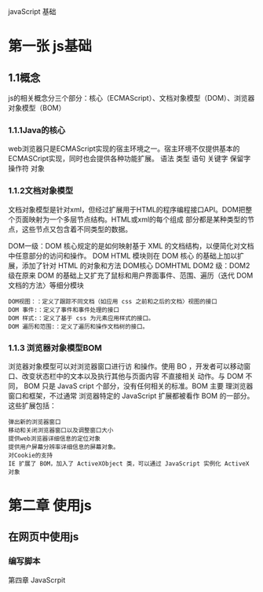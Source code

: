javaScript 基础
# 第一张 js基础
## 1.1概念
js的相关概念分三个部分：核心（ECMAScript）、文档对象模型（DOM）、浏览器对象模型（BOM）

### 1.1.1Java的核心
web浏览器只是ECMAScript实现的宿主环境之一。宿主环境不仅提供基本的ECMASCript实现，同时也会提供各种功能扩展。
    语法
    类型
    语句
    关键字
    保留字
    操作符
    对象
    
 ### 1.1.2文档对象模型
 文档对象模型是针对xml，但经过扩展用于HTML的程序编程接口API。DOM把整个页面映射为一个多层节点结构。HTML或xml的每个组成
 部分都是某种类型的节点，这些节点又包含着不同类型的数据。
 
 DOM一级：DOM 核心规定的是如何映射基于 XML 的文档结构，以便简化对文档中任意部分的访问和操作。 DOM HTML 模块则在 DOM 核心
 的基础上加以扩展，添加了针对 HTML 的对象和方法
    DOM核心
    DOMHTML
 DOM2 级：DOM2 级在原来 DOM 的基础上又扩充了鼠标和用户界面事件、范围、遍历（迭代 DOM 文档的方法〉等细分模块
 
    DOM视图：：定义了跟踪不同文档（如应用 css 之前和之后的文档〉视图的接口
    DOM 事件:：定义了事件和事件处理的接口
    DOM 样式:：定义了基于 css 为元素应用样式的接口。
    DOM 遍历和范围:：定义了遍历和操作文档树的接口。

### 1.1.3 浏览器对象模型BOM
浏览器对象模型可以对浏览器窗口进行访 和操作。使用 BO ，开发者可以移动窗口、改变状态栏中的文本以及执行其他与页面内容
不直接相关 动作。与 DOM 不同， BOM 只是 JavaS cript 个部分，没有任何相关的标准。BOM 主要 理浏览器窗口和框架，不过通常
浏览器特定的 JavaScript 扩展都被看作 BOM 的一部分。这些扩展包括：

    弹出新的浏览器窗口
    移动和关闭浏览器窗口以及调整窗口大小
    提供web浏览器详细信息的定位对象
    提供用户屏幕分辨率详细信息的屏幕对象。
    对Cookie的支持
    IE 扩展了 BOM，加入了 ActiveXObject 类，可以通过 JavaScript 实例化 ActiveX 对象

# 第二章 使用js
## 在网页中使用js
### 编写脚本 

第四章 JavaScrpit 
